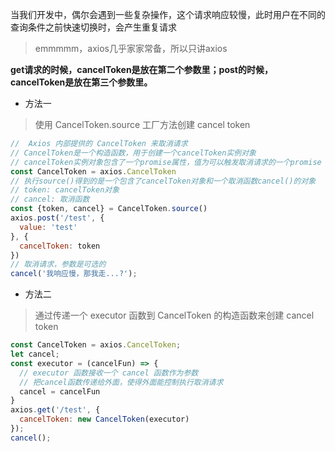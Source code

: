 当我们开发中，偶尔会遇到一些复杂操作，这个请求响应较慢，此时用户在不同的查询条件之前快速切换时，会产生重复请求

> emmmmm，axios几乎家家常备，所以只讲axios

**get请求的时候，cancelToken是放在第二个参数里；post的时候，cancelToken是放在第三个参数里。**

*  方法一
>使用 CancelToken.source 工厂方法创建 cancel token

```js
//  Axios 内部提供的 CancelToken 来取消请求
// CancelToken是一个构造函数，用于创建一个cancelToken实例对象
// cancelToken实例对象包含了一个promise属性，值为可以触发取消请求的一个promise
const CancelToken = axios.CancelToken
// 执行source()得到的是一个包含了cancelToken对象和一个取消函数cancel()的对象
// token: cancelToken对象
// cancel: 取消函数
const {token, cancel} = CancelToken.source()
axios.post('/test', {
  value: 'test'
}, {
  cancelToken: token
})
// 取消请求，参数是可选的
cancel('我响应慢，那我走...?'); 
```

* 方法二
> 通过传递一个 executor 函数到 CancelToken 的构造函数来创建 cancel token

```js
const CancelToken = axios.CancelToken;
let cancel;
const executor = (cancelFun) => {
  // executor 函数接收一个 cancel 函数作为参数
  // 把cancel函数传递给外面，使得外面能控制执行取消请求
  cancel = cancelFun
}
axios.get('/test', {
  cancelToken: new CancelToken(executor)
});
cancel();
```
